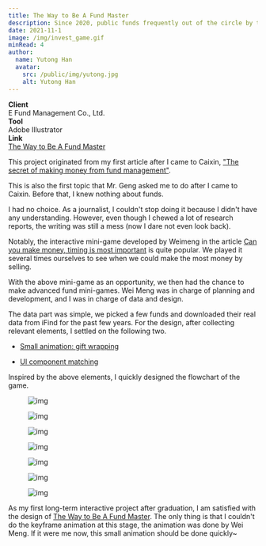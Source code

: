 ```yaml
---
title: The Way to Be A Fund Master
description: Since 2020, public funds frequently out of the circle by the hot debate. In the ever-changing market, how to achieve stable earnings?
date: 2021-11-1
image: /img/invest_game.gif
minRead: 4
author:
  name: Yutong Han
  avatar:
    src: /public/img/yutong.jpg
    alt: Yutong Han
---
```


<div class="grid grid-cols-2 gap-4 mb-8">
  <div class="bg-blue-50 rounded-lg p-4">
    <strong>Client</strong><br>
    E Fund Management Co., Ltd.
  </div>
  <div class="bg-blue-50 rounded-lg p-4">
    <strong>Tool</strong><br>
    Adobe Illustrator
  </div>
    <div class="bg-blue-50 rounded-lg p-4">
    <strong>Link</strong><br>
    <a href="https://datanews.caixin.com/interactive/2021/invest-game1/" target="_blank" class="text-blue-600">
      The Way to Be A Fund Master
    </a>
  </div>
</div>

This project originated from my first article after I came to Caixin, ["The secret of making money from fund management"](https://datanews.caixin.com/2021-03-03/101670174.html).

This is also the first topic that Mr. Geng asked me to do after I came to Caixin. Before that, I knew nothing about funds.

I had no choice. As a journalist, I couldn't stop doing it because I didn't have any understanding. However, even though I chewed a lot of research reports, the writing was still a mess (now I dare not even look back).

Notably, the interactive mini-game developed by Weimeng in the article [Can you make money, timing is most important](https://datanews.caixin.com/interactive/2021/iframe/fund/) is quite popular. We played it several times ourselves to see when we could make the most money by selling.

With the above mini-game as an opportunity, we then had the chance to make advanced fund mini-games. Wei Meng was in charge of planning and development, and I was in charge of data and design.

The data part was simple, we picked a few funds and downloaded their real data from iFind for the past few years. For the design, after collecting relevant elements, I settled on the following two.

- [Small animation: gift wrapping](https://i.pinimg.com/originals/26/13/15/261315be087ea3772ffca8b63fe64e76.gif)

- [UI component matching](https://showcase.overlay-tech.com/project/e7b3f4a2-df1f-4581-8e72-94ded7dda88b/components)

Inspired by the above elements, I quickly designed the flowchart of the game.

<figure class="blog-img-container">
  <img src="/img/projects/invest/1.jpg" class="blog-img-small" alt="img" loading="lazy" />
</figure>

<figure class="blog-img-container">
  <img src="/img/projects/invest/2.jpg" class="blog-img-small" alt="img" loading="lazy" />
</figure>

<figure class="blog-img-container">
  <img src="/img/projects/invest/3.jpg" class="blog-img-small" alt="img" loading="lazy" />
</figure>

<figure class="blog-img-container">
  <img src="/img/projects/invest/4.jpg" class="blog-img-small" alt="img" loading="lazy" />
</figure>

<figure class="blog-img-container">
  <img src="/img/projects/invest/5.jpg" class="blog-img-small" alt="img" loading="lazy" />
</figure>

<figure class="blog-img-container">
  <img src="/img/projects/invest/6.jpg" class="blog-img-small" alt="img" loading="lazy" />
</figure>

<figure class="blog-img-container">
  <img src="/img/projects/invest/7.jpg" class="blog-img-small" alt="img" loading="lazy" />
</figure>

As my first long-term interactive project after graduation, I am satisfied with the design of [The Way to Be A Fund Master](https://datanews.caixin.com/interactive/2021/invest-game1/). The only thing is that I couldn't do the keyframe animation at this stage, the animation was done by Wei Meng. If it were me now, this small animation should be done quickly~
